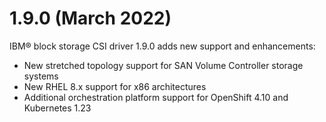 # 1.9.0 (March 2022)

IBM® block storage CSI driver 1.9.0 adds new support and enhancements:
- New stretched topology support for SAN Volume Controller storage systems
- New RHEL 8.x support for x86 architectures
- Additional orchestration platform support for OpenShift 4.10 and Kubernetes 1.23
